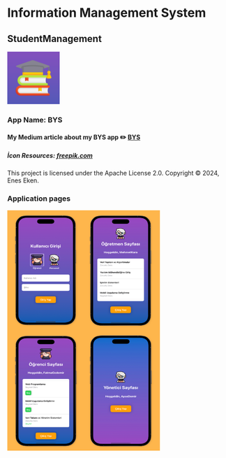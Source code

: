 # Information Management System
## StudentManagement

<img src="https://github.com/eneseken95/Information_Management_System/blob/main/StudentManagement/Assets.xcassets/AppIcon.appiconset/1024%201.png?raw=true" alt="Logo" width="120" height="120" />

### App Name: BYS
#### My Medium article about my BYS app ✏️ <a href="https://medium.com/@eneseken85/student-management-system-423d9b1c4cc7">BYS</a>
##### İcon Resources: <a href="https://www.freepik.com ">freepik.com</a>
This project is licensed under the Apache License 2.0. Copyright © 2024, Enes Eken.
### Application pages
<img src="https://github.com/eneseken95/Information_Management_System/blob/main/Screenshoots.png" alt="Screenshoots" width="350" height="550" />


